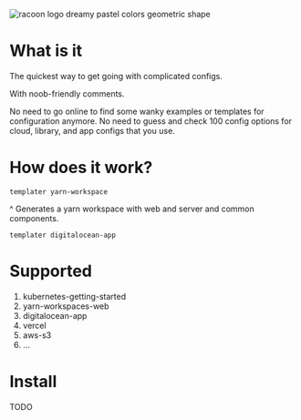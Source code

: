 ![racoon logo dreamy pastel colors geometric shape](https://github.com/talksik/templater/assets/19339529/24c60873-09e3-4f4b-8c5d-636700799ac1)

# What is it
The quickest way to get going with complicated configs.

With noob-friendly comments.

No need to go online to find some wanky examples or templates for configuration anymore. No need to guess and check 100 config options for cloud, library, and app configs that you use.

# How does it work?
```
templater yarn-workspace
```
^ Generates a yarn workspace with web and server and common components.

```
templater digitalocean-app
```
# Supported
1. kubernetes-getting-started
2. yarn-workspaces-web
3. digitalocean-app
4. vercel
5. aws-s3
6. ...


# Install
TODO
